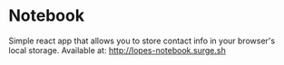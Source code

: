 # Notebook

Simple react app that allows you to store contact info in your browser's local storage.
Available at: http://lopes-notebook.surge.sh
